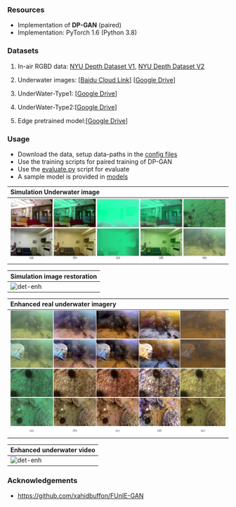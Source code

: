 
### Resources
- Implementation of **DP-GAN** (paired) 
- Implementation: PyTorch 1.6 (Python 3.8)
### Datasets 
1. In-air RGBD data: [NYU Depth Dataset V1](https://cs.nyu.edu/~silberman/datasets/nyu_depth_v1.html), [NYU Depth Dataset V2](https://cs.nyu.edu/~silberman/datasets/nyu_depth_v2.html)

2. Underwater images: [[Baidu Cloud Link](https://pan.baidu.com/s/1lC5YIkEtGmtl-m1V7TQNkw)] [[Google Drive](https://drive.google.com/open?id=1S2T5gZbdNe9KvVqGf-Neul3clRrpymPo)]

3. UnderWater-Type1: [[Google Drive](https://drive.google.com/file/d/1xa6B5200UKC63OBp7EMSCeK5o8b1sKJr/view?usp=sharing)]

4. UnderWater-Type2:[[Google Drive](https://drive.google.com/file/d/1lmrR5avRMPll0Bq3dreeRfLGMcQ5u2N-/view?usp=sharing)]

5. Edge pretrained model:[[Google Drive](https://drive.google.com/file/d/161MW2bGRoHY8Le9IDQQVol3FE3xin1L3/view?usp=sharing)]
### Usage
- Download the data, setup data-paths in the [config files](configs)
- Use the training scripts for paired training of DP-GAN
- Use the [evaluate.py](evaluate.py) script for evaluate
- A sample model is provided in [models](models)  

| Simulation Underwater image |
|:--------------------|
| ![det-enh](./data/simulation_image.jpg) |

| Simulation image restoration |
|:--------------------|
| ![det-enh](./data/exp_res.png) |

| Enhanced real underwater imagery |
|:--------------------|
| ![det-enh](./data/real_underwater.jpg) |

| Enhanced underwater video |
|:--------------------|
| ![det-enh](./data/res.gif) |




### Acknowledgements
- https://github.com/xahidbuffon/FUnIE-GAN
